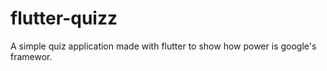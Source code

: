 # flutter-quizz
A simple quiz application made with flutter to show how power is google's framewor.
